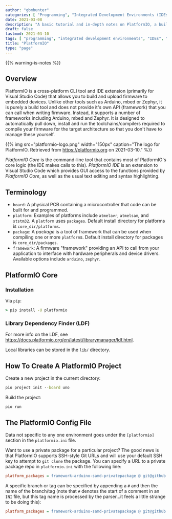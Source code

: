 ```yaml
---
author: "gbmhunter"
categories: [ "Programming", "Integrated Development Environments (IDEs)" ]
date: 2021-03-08
description: "A basic tutorial and in-depth notes on PlatformIO, a build manager/IDE for embedded systems."
draft: false
lastmod: 2021-03-10
tags: [ "programming", "integrated development environments", "IDEs", "PlatformIO", "PlatformIO Core", "PlatformIO IDE", "Core", "LDF", "Library Dependency Finder" ]
title: "PlatformIO"
type: "page"
---
```


{{% warning-is-notes %}}

## Overview

PlatformIO is a cross-platform CLI tool and IDE extension (primarily for Visual Studio Code) that allows you to build and upload firmware to embedded devices. Unlike other tools such as Arduino, mbed or Zephyr, it is purely a build tool and does not provide it's own API (framework) that you can call when writing firmware. Instead, it supports a number of frameworks including Arduino, mbed and Zephyr. It is designed to automatically pull down, install and run the toolchains/compilers required to compile your firmware for the target architecture so that you don't have to manage these yourself.

{{% img src="platformio-logo.png" width="150px" caption="The logo for PlatformIO. Retrieved from https://platformio.org on 2021-03-10." %}}

_PlatformIO Core_ is the command-line tool that contains most of PlatformIO's core logic (the IDE makes calls to this). _PlatformIO IDE_ is an extension to Visual Studio Code which provides GUI access to the functions provided by _PlatformIO Core_, as well as the usual text editing and syntax highlighting.

## Terminology

* `board`: A physical PCB containing a microcontroller that code can be built for and programmed.
* `platform`: Examples of platforms include `atmelavr`, `atmelsam`, and `ststm32`. A `platform` uses `packages`. Default install directory for platforms is `core_dir/platforms`.
* `package`: A _package_ is a tool of framework that can be used when compiling one or more `platform`s. Default install directory for packages is `core_dir/packages`.
* `framework`: A firmware "framework" providing an API to call from your application to interface with hardware peripherals and device drivers. Available options include `arduino`, `zephyr`.

## PlatformIO Core

### Installation

Via `pip`:

```cmd
> pip install -U platformio
```

### Library Dependency Finder (LDF)

For more info on the LDF, see <https://docs.platformio.org/en/latest/librarymanager/ldf.html>.

Local libraries can be stored in the `lib/` directory.

## How To Create A PlatformIO Project

Create a new project in the current directory:

```cmd
pio project init --board uno
```

Build the project:

```cmd
pio run
```

## The PlatformIO Config File

Data not specific to any one environment goes under the `[platformio]` section in the `platformio.ini` file.

Want to use a private package for a particular project? The good news is that PlatformIO supports SSH-style Git URLs and will use your default SSH key to attempt to `git clone` the package. You can specify a URL to a private package repo in `platformio.ini` with the following line: 

```ini
platform_packages = framework-arduino-samd-privatepackage @ git@github.org:my-company-name/my-private-repo.git
```

A specific branch or tag can be specified by appending a `#` and then the name of the branch/tag (note that `#` denotes the start of a comment in an `INI` file, but this tag name is processed by the parser...it feels a little strange to be doing this):

```ini
platform_packages = framework-arduino-samd-privatepackage @ git@github.org:my-company-name/my-private-repo.git#my-tag-or-branch-name
```